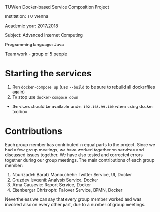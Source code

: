 TUWien
Docker-based Service Composition Project

Institution: TU Vienna

Academic year: 2017/2018

Subject: Advanced Internet Computing

Programming language: Java

Team work - group of 5 people

# Starting the services
1. Run `docker-compose up` (use `--build` to be sure to rebuild all dockerfiles again)
2. To stop use `docker-compose down`
* Services should be available under `192.168.99.100` when using docker toolbox

# Contributions
Each group member has contributed in equal parts to the project. 
Since we had a few group meetings, we have worked together on services and discussed issues together.
We have also tested and corrected errors together during our group meetings.
The main contributions of each group member:
1. Nourizadeh Barabi Manouchehr: Twitter Service, UI, Docker
2. Gruzdev Ievgenii: Analysis Service, Docker
3. Alma Causevic: Report Service, Docker
4. Eitenberger Christoph: Failover Service, BPMN, Docker

Nevertheless we can say that every group member worked and was involved also on every other part, due to a number of group meetings.

